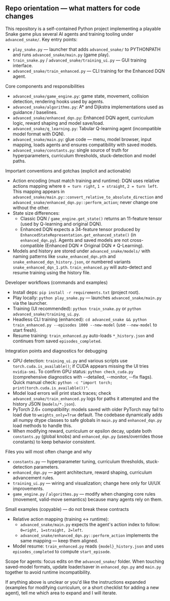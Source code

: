 ## Repo orientation — what matters for code changes

This repository is a self-contained Python project implementing a playable Snake game plus several AI agents and training tooling under `advanced_snake/`.
Key entry points:
- `play_snake.py` — launcher that adds `advanced_snake/` to PYTHONPATH and runs `advanced_snake/main.py` (game play).
- `train_snake.py` / `advanced_snake/training_ui.py` — GUI training interface.
- `advanced_snake/train_enhanced.py` — CLI training for the Enhanced DQN agent.

Core components and responsibilities
- `advanced_snake/game_engine.py`: game state, movement, collision detection, rendering hooks used by agents.
- `advanced_snake/algorithms.py`: A* and Dijkstra implementations used as guidance / baselines.
- `advanced_snake/enhanced_dqn.py`: Enhanced DQN agent, curriculum logic, reward shaping and model save/load.
- `advanced_snake/q_learning.py`: Tabular Q-learning agent (incompatible model format with DQN).
- `advanced_snake/main.py`: glue code — menu, model browser, input mapping, loads agents and ensures compatibility with saved models.
- `advanced_snake/constants.py`: single source of truth for hyperparameters, curriculum thresholds, stuck-detection and model paths.

Important conventions and gotchas (explicit and actionable)
- Action encoding (must match training and runtime): DQN uses relative actions mapping where
  `0 = turn right`, `1 = straight`, `2 = turn left`. This mapping appears in
  `advanced_snake/main.py::convert_relative_to_absolute_direction` and
  `advanced_snake/enhanced_dqn.py::perform_action`; never change one without the other.
- State size differences:
  - Classic DQN / `game_engine.get_state()` returns an 11-feature tensor (used by Q-learning and original DQN).
  - Enhanced DQN expects a 34-feature tensor produced by `EnhancedStateRepresentation.get_enhanced_state()` (in `enhanced_dqn.py`).
  Agents and saved models are not cross-compatible (Enhanced DQN ≠ Original DQN ≠ Q-Learning).
- Models and history are stored under `advanced_snake/models/` with naming patterns like
  `snake_enhanced_dqn.pth` and `snake_enhanced_dqn_history.json`, or numbered variants `snake_enhanced_dqn_1.pth`.
  `train_enhanced.py` will auto-detect and resume training using the history file.

Developer workflows (commands and examples)
- Install deps: `pip install -r requirements.txt` (project root).
- Play locally: `python play_snake.py` — launches `advanced_snake/main.py` via the launcher.
- Training (UI recommended): `python train_snake.py` or `python advanced_snake/training_ui.py`.
- Headless CLI training (enhanced):
  `cd advanced_snake && python train_enhanced.py --episodes 1000 --new-model` (use `--new-model` to start fresh).
- Resume training: `train_enhanced.py` auto-loads `*_history.json` and continues from saved `episodes_completed`.

Integration points and diagnostics for debugging
- GPU detection: `training_ui.py` and various scripts use `torch.cuda.is_available()`; if CUDA appears missing the UI tries `nvidia-smi`.
  To confirm GPU status: `python check_cuda.py` (comprehensive diagnostics with --detailed, --monitor, --fix flags).
  Quick manual check: `python -c "import torch; print(torch.cuda.is_available())"`.
- Model load errors will print stack traces; check `advanced_snake/train_enhanced.py` logs for paths it attempted and the history JSON (`models/*.json`).
- PyTorch 2.6+ compatibility: models saved with older PyTorch may fail to load due to `weights_only=True` default. The codebase dynamically adds all numpy dtype classes to safe globals in `main.py` and `enhanced_dqn.py` load methods to handle this.
- When modifying reward, curriculum or epsilon decay, update both `constants.py` (global knobs) and `enhanced_dqn.py` (uses/overrides those constants) to keep behavior consistent.

Files you will most often change and why
- `constants.py` — hyperparameter tuning, curriculum thresholds, stuck-detection parameters.
- `enhanced_dqn.py` — agent architecture, reward shaping, curriculum advancement rules.
- `training_ui.py` — wiring and visualization; change here only for UI/UX improvements.
- `game_engine.py` / `algorithms.py` — modify when changing core rules (movement, valid-move semantics) because many agents rely on them.

Small examples (copyable) — do not break these contracts
- Relative action mapping (training ↔ runtime):
  - `advanced_snake/main.py` expects the agent's action index to follow: `0=right, 1=straight, 2=left`.
  - `advanced_snake/enhanced_dqn.py::perform_action` implements the same mapping — keep them aligned.
- Model resume: `train_enhanced.py` reads `{model}_history.json` and uses `episodes_completed` to compute `start_episode`.

Scope for agents: focus edits on the `advanced_snake/` folder. When touching saved-model formats, update loader/saver in `enhanced_dqn.py` and `main.py` together to avoid runtime incompatibility.

If anything above is unclear or you'd like the instructions expanded (examples for modifying curriculum, or a short checklist for adding a new agent), tell me which area to expand and I will iterate.
